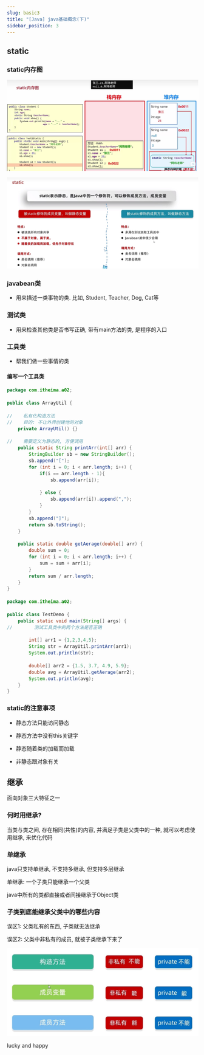 ```yaml
---
slug: basic3
title: "[Java] java基础概念(下)"
sidebar_position: 3
---
```


## static

### static内存图

![static](assets/static.jpg)

![ic](assets/ic.jpg)

### javabean类

- 用来描述一类事物的类. 比如, Student, Teacher, Dog, Cat等

### 测试类

- 用来检查其他类是否书写正确, 带有main方法的类, 是程序的入口

### 工具类

- 帮我们做一些事情的类

#### 编写一个工具类

```java
package com.itheima.a02;

public class ArrayUtil {

//    私有化构造方法
//    目的: 不让外界创建他的对象
    private ArrayUtil() {}

//    需要定义为静态的, 方便调用
    public static String printArr(int[] arr) {
        StringBuilder sb = new StringBuilder();
        sb.append("[");
        for (int i = 0; i < arr.length; i++) {
            if(i == arr.length - 1){
                sb.append(arr[i]);

            } else {
                sb.append(arr[i]).append(",");
            }
        }
        sb.append("]");
        return sb.toString();
    }

    public static double getAerage(double[] arr) {
        double sum = 0;
        for (int i = 0; i < arr.length; i++) {
            sum = sum + arr[i];
        }
        return sum / arr.length;
    }
}

package com.itheima.a02;

public class TestDemo {
    public static void main(String[] args) {
//        测试工具类中的两个方法是否正确

        int[] arr1 = {1,2,3,4,5};
        String str = ArrayUtil.printArr(arr1);
        System.out.println(str);

        double[] arr2 = {1.5, 3.7, 4.9, 5.9};
        double avg = ArrayUtil.getAerage(arr2);
        System.out.println(avg);
    }
}

```

### static的注意事项

- 静态方法只能访问静态
- 静态方法中没有this关键字

- 静态随着类的加载而加载
- 非静态跟对象有关

## 继承

面向对象三大特征之一

### 何时用继承?

当类与类之间, 存在相同(共性)的内容, 并满足子类是父类中的一种, 就可以考虑使用继承, 来优化代码

### 单继承

java只支持单继承, 不支持多继承, 但支持多层继承

单继承: 一个子类只能继承一个父类

java中所有的类都直接或者间接继承于Object类

### 子类到底能继承父类中的哪些内容

误区1: 父类私有的东西, 子类就无法继承

误区2: 父类中非私有的成员, 就被子类继承下来了

![jicheng](assets/jicheng.jpg)

lucky and happy